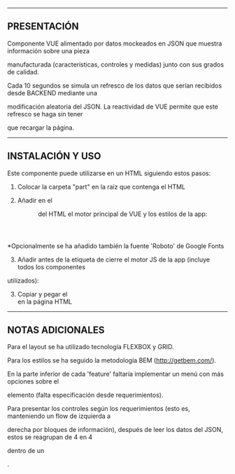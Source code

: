 -----------------------
 PRESENTACIÓN
-----------------------

Componente VUE alimentado por datos mockeados en JSON que muestra información sobre una pieza 

manufacturada (características, controles y medidas) junto con sus grados de calidad.

Cada 10 segundos se simula un refresco de los datos que serían recibidos desde BACKEND mediante una 

modificación aleatoria del JSON. La reactividad de VUE permite que este refresco se haga sin tener 

que recargar la página.

-----------------------
 INSTALACIÓN Y USO
-----------------------

Este componente puede utilizarse en un HTML siguiendo estos pasos:

1) Colocar la carpeta "part" en la raíz que contenga el HTML 

2) Añadir en el <header> del HTML el motor principal de VUE y los estilos de la app:

<!-- VUE engine  -->
<script src="https://cdn.jsdelivr.net/npm/vue@2.6.11/dist/vue.js"></script>

<!-- Styles app -->
<link href="part/app.css" rel="stylesheet">

*Opcionalmente se ha añadido también la fuente 'Roboto' de Google Fonts

3) Añadir antes de la etiqueta de cierre </body> el motor JS de la app (incluye todos los componentes 

utilizados):

<!-- VUE app -->
<script src="part/app.js"></script>


3) Copiar y pegar el <div id="app"> en la página HTML

-----------------------
 NOTAS ADICIONALES
-----------------------

Para el layout se ha utilizado tecnología FLEXBOX y GRID.

Para los estilos se ha seguido la metodología BEM (http://getbem.com/).

En la parte inferior de cada 'feature' faltaría implementar un menú con más opciones sobre el 

elemento (falta especificación desde requerimientos).

Para presentar los controles según los requerimientos (esto es, manteniendo un flow de izquierda a 

derecha por bloques de información), después de leer los datos del JSON, estos se reagrupan de 4 en 4 

dentro de un <div>.
